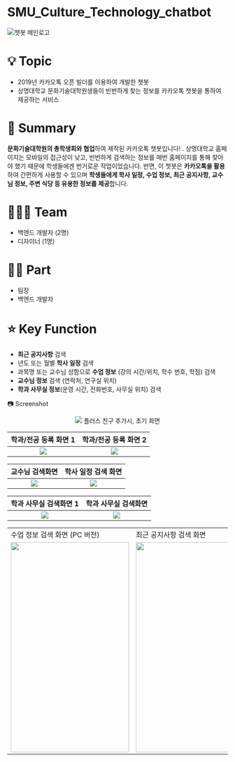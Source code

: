 # SMU_Culture_Technology_chatbot
![챗봇 메인로고](https://user-images.githubusercontent.com/53431518/164520108-8f943f32-536e-4fba-9731-ad91a116f18d.jpg)

# 💡 Topic

- 2019년 카카오톡 오픈 빌더를 이용하여 개발한 챗봇
- 상명대학교 문화기술대학원생들이 빈번하게 찾는 정보를 카카오톡 챗봇을 통하여 제공하는 서비스

# 📝 Summary

**문화기술대학원의 총학생회와 협업**하여 제작된 카카오톡 챗봇입니다!
. 상명대학교 홈페이지는 모바일의 접근성이 낮고, 빈번하게 검색하는 정보를 매번 홈페이지를 통해 찾아야 했기 때문에 학생들에겐 번거로운 작업이었습니다. 반면, 이 챗봇은 **카카오톡을 활용**하여 간편하게 사용할 수 있으며 **학생들에게 학사 일정, 수업 정보, 최근 공지사항, 교수님 정보, 주변 식당 등 유용한 정보를 제공**합니다. 

# 🧑🏻‍💻 Team

- 백엔드 개발자 (2명)
- 디자이너 (1명)

# 🤚🏻 Part

- 팀장
- 백엔드 개발자

# ⭐️ Key Function

- **최근 공지사항** 검색
- 년도 또는 월별 **학사 일정** 검색
- 과목명 또는 교수님 성함으로 **수업 정보** (강의 시간/위치, 학수 번호, 학점) 검색
- **교수님 정보** 검색 (연락처, 연구실 위치)
- **학과 사무실 정보**(운영 시간, 전화번호, 사무실 위치) 검색

📷 Screenshot

<p align = "center">
  <img src= "https://user-images.githubusercontent.com/53431518/164521191-329319d4-a21e-4643-af1d-391cd1a3daa0.jpg"></img>
  플러스 친구 추가시, 초기 화면
</p>

학과/전공 등록 화면 1             |  학과/전공 등록 화면 2
:-------------------------:|:-------------------------:
![](https://user-images.githubusercontent.com/53431518/164524215-30127e0f-f75b-465f-a12d-194eb8beebd1.jpg)  |  ![](https://user-images.githubusercontent.com/53431518/164524215-30127e0f-f75b-465f-a12d-194eb8beebd1.jpg)

교수님 검색화면            |  학사 일정 검색 화면
:-------------------------:|:-------------------------:
![](https://user-images.githubusercontent.com/53431518/164524645-a1be3256-cc74-4799-95b8-c28c1cd9f6bf.png)  |  ![](https://user-images.githubusercontent.com/53431518/164524943-e972bc25-3939-4b24-8f61-7a11ecc56a47.png)
 
학과 사무실 검색화면 1            |  학과 사무실 검색화면  
:-------------------------:|:-------------------------:
![](https://user-images.githubusercontent.com/53431518/164525000-57b176f8-80c1-4d00-921e-2d1821c5dc48.jpg)  |  ![](https://user-images.githubusercontent.com/53431518/164530408-bc6be4dc-54b2-4609-b5de-182d30170403.jpg)

<table align = "center">
  <tr>
    <td>수업 정보 검색 화면 (PC 버전) </td>
     <td>최근 공지사항 검색 화면 </td>
  </tr>
  <tr>
    <td><img src="https://user-images.githubusercontent.com/53431518/164525200-b5c78728-a73e-4157-bc0e-902efdeda2d4.jpg" width=270 height=480></td>
    <td><img src="https://user-images.githubusercontent.com/53431518/164525391-87eeb085-f3c1-47ae-9dd4-e7c9b11bd2ee.jpg" width=270 height=480></td>
  </tr>
 </table>








